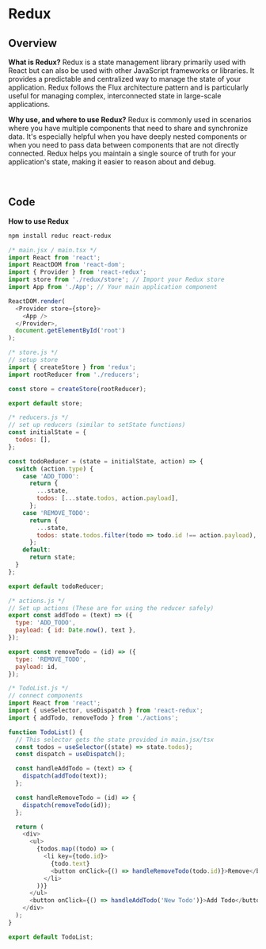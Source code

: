 # Redux

## Overview

**What is Redux?**
Redux is a state management library primarily used with React but can also be used with other JavaScript frameworks or libraries. It provides a predictable and centralized way to manage the state of your application. Redux follows the Flux architecture pattern and is particularly useful for managing complex, interconnected state in large-scale applications.

**Why use, and where to use Redux?**
Redux is commonly used in scenarios where you have multiple components that need to share and synchronize data. It's especially helpful when you have deeply nested components or when you need to pass data between components that are not directly connected. Redux helps you maintain a single source of truth for your application's state, making it easier to reason about and debug.

<br>

## Code

**How to use Redux**
```sh
npm install reduc react-redux
```

```js
/* main.jsx / main.tsx */
import React from 'react';
import ReactDOM from 'react-dom';
import { Provider } from 'react-redux';
import store from './redux/store'; // Import your Redux store
import App from './App'; // Your main application component

ReactDOM.render(
  <Provider store={store}>
    <App />
  </Provider>,
  document.getElementById('root')
);
```

```js
/* store.js */
// setup store
import { createStore } from 'redux';
import rootReducer from './reducers';

const store = createStore(rootReducer);

export default store;
```

```js
/* reducers.js */
// set up reducers (similar to setState functions)
const initialState = {
  todos: [],
};

const todoReducer = (state = initialState, action) => {
  switch (action.type) {
    case 'ADD_TODO':
      return {
        ...state,
        todos: [...state.todos, action.payload],
      };
    case 'REMOVE_TODO':
      return {
        ...state,
        todos: state.todos.filter(todo => todo.id !== action.payload),
      };
    default:
      return state;
  }
};

export default todoReducer;
```

```js
/* actions.js */
// Set up actions (These are for using the reducer safely)
export const addTodo = (text) => ({
  type: 'ADD_TODO',
  payload: { id: Date.now(), text },
});

export const removeTodo = (id) => ({
  type: 'REMOVE_TODO',
  payload: id,
});
```

```js
/* TodoList.js */
// connect components
import React from 'react';
import { useSelector, useDispatch } from 'react-redux';
import { addTodo, removeTodo } from './actions';

function TodoList() {
  // This selector gets the state provided in main.jsx/tsx
  const todos = useSelector((state) => state.todos);
  const dispatch = useDispatch();

  const handleAddTodo = (text) => {
    dispatch(addTodo(text));
  };

  const handleRemoveTodo = (id) => {
    dispatch(removeTodo(id));
  };

  return (
    <div>
      <ul>
        {todos.map((todo) => (
          <li key={todo.id}>
            {todo.text}
            <button onClick={() => handleRemoveTodo(todo.id)}>Remove</button>
          </li>
        ))}
      </ul>
      <button onClick={() => handleAddTodo('New Todo')}>Add Todo</button>
    </div>
  );
}

export default TodoList;
```
